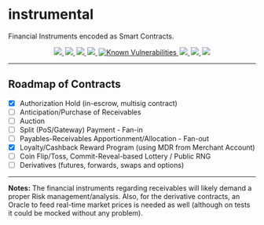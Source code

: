 # instrumental

Financial Instruments encoded as Smart Contracts.

<div align="center">
<a style="margin: 0.1em;" href="https://travis-ci.com/marcoonroad/instrumental">
<img src="https://img.shields.io/travis/com/marcoonroad/instrumental.svg?logo=travis&style=flat-square"/>
</a>
<a style="margin: 0.1em;" href="https://gitlab.com/marcoonroad/instrumental/commits/master">
<img src="https://img.shields.io/badge/build-gitlab-orange.svg?logo=gitlab&style=flat-square"/>
</a>
<a style="margin: 0.1em;" href="https://coveralls.io/github/marcoonroad/instrumental?branch=master">
<img src="https://img.shields.io/coveralls/github/marcoonroad/instrumental.svg?style=flat-square"/>
</a>
<a style="margin: 0.1em;" href="https://app.codacy.com/project/marcoonroad/instrumental/dashboard">
<img src="https://img.shields.io/codacy/grade/7f4c18d183f94540b5fc48a8fc9d1101.svg?style=flat-square"/>
</a>
<a style="margin: 0.1em;" href="https://snyk.io/test/github/marcoonroad/instrumental">
<img src="https://snyk.io/test/github/marcoonroad/instrumental/badge.svg?style=flat-square" alt="Known Vulnerabilities" data-canonical-src="https://snyk.io/test/github/marcoonroad/instrumental" style="max-width:100%;"/>
</a>
<a style="margin: 0.1em;" href="https://github.com/marcoonroad/instrumental/blob/master/LICENSE.md">
<img src="https://img.shields.io/github/license/marcoonroad/instrumental.svg?style=flat-square"/> </a>
<a style="margin: 0.1em;" href="https://github.com/marcoonroad/instrumental/compare">
<img src="https://img.shields.io/badge/PRs-welcome-brightgreen.svg?style=flat-square&logo=github"/>
</a>
<a style="margin: 0.1em;" href="https://www.blockchain.com/btc/address/1PEpBFvkKQtSHj56dCGgDFQBwz45VpMTTQ">
<img src="https://img.shields.io/badge/donate-BTC-yellow.svg?logo=bitcoin&style=flat-square"/>
</a>
</div>

* * *

## Roadmap of Contracts

-   [x] Authorization Hold (in-escrow, multisig contract)
-   [ ] Anticipation/Purchase of Receivables
-   [ ] Auction
-   [ ] Split (PoS/Gateway) Payment - Fan-in
-   [ ] Payables-Receivables Apportionment/Allocation - Fan-out
-   [x] Loyalty/Cashback Reward Program (using MDR from Merchant Account)
-   [ ] Coin Flip/Toss, Commit-Reveal-based Lottery / Public RNG
-   [ ] Derivatives (futures, forwards, swaps and options)

* * *

**Notes:**
The financial instruments regarding receivables will
likely demand a proper Risk management/analysis. Also, for the derivative
contracts, an Oracle to feed real-time market prices is needed as well
(although on tests it could be mocked without any problem).
